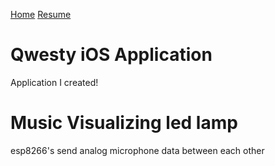 [Home]() [Resume](resume.md)

# Qwesty iOS Application

Application I created!

# Music Visualizing led lamp

esp8266's send analog microphone data between each other
